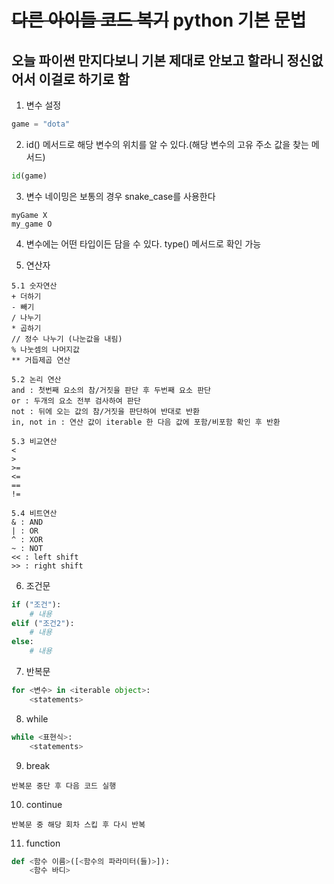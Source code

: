 # ~~다른 아이들 코드 복기~~ python 기본 문법
## 오늘 파이썬 만지다보니 기본 제대로 안보고 할라니 정신없어서 이걸로 하기로 함

1. 변수 설정
```python
game = "dota"
```
2. id() 메서드로 해당 변수의 위치를 알 수 있다.(해당 변수의 고유 주소 값을 찾는 메서드)
```python
id(game)
```
3. 변수 네이밍은 보통의 경우 snake_case를 사용한다
```
myGame X
my_game O
```
4. 변수에는 어떤 타입이든 담을 수 있다. type() 메서드로 확인 가능

5. 연산자
```
5.1 숫자연산
+ 더하기
- 빼기
/ 나누기
* 곱하기
// 정수 나누기 (나눈값을 내림)
% 나눗셈의 나머지값
** 거듭제곱 연산

5.2 논리 연산
and : 첫번째 요소의 참/거짓을 판단 후 두번째 요소 판단
or : 두개의 요소 전부 검사하여 판단
not : 뒤에 오는 값의 참/거짓을 판단하여 반대로 반환
in, not in : 연산 값이 iterable 한 다음 값에 포함/비포함 확인 후 반환

5.3 비교연산
<
>
>=
<=
==
!=

5.4 비트연산
& : AND
| : OR
^ : XOR
~ : NOT
<< : left shift
>> : right shift
```

6. 조건문
```python
if ("조건"):
    # 내용
elif ("조건2"):
    # 내용
else: 
    # 내용
```

7. 반복문
```python
for <변수> in <iterable object>:
	<statements>
```

8. while
```python
while <표현식>:
	<statements>
```
9. break
```
반복문 중단 후 다음 코드 실행
```
10. continue
```
반복문 중 해당 회차 스킵 후 다시 반복
```
11. function
```python
def <함수 이름>([<함수의 파라미터(들)>]):
	<함수 바디>
```